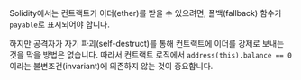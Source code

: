 Solidity에서는 컨트랙트가 이더(ether)를 받을 수 있으려면, 폴백(fallback) 함수가 `payable`로 표시되어야 합니다.

하지만 공격자가 자기 파괴(self-destruct)를 통해 컨트랙트에 이더를 강제로 보내는 것을 막을 방법은 없습니다. 따라서 컨트랙트 로직에서 `address(this).balance == 0`이라는 불변조건(invariant)에 의존하지 않는 것이 중요합니다.
